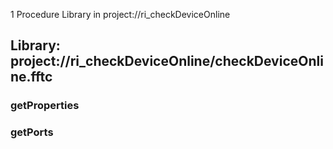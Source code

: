1 Procedure Library in project://ri_checkDeviceOnline
## Library: project://ri_checkDeviceOnline/checkDeviceOnline.fftc
### getProperties
### getPorts
